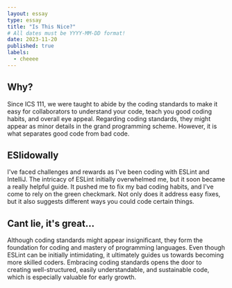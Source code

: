 ```yaml
---
layout: essay
type: essay
title: "Is This Nice?"
# All dates must be YYYY-MM-DD format!
date: 2023-11-20
published: true
labels:
  - cheeee
---
```




## Why?
 Since ICS 111, we were taught to abide by the coding standards to make it easy for collaborators to understand your code, teach you good coding habits, and overall eye appeal. Regarding coding standards, they might appear as minor details in the grand programming scheme. However, it is what separates good code from bad code.

## ESlidowally
I've faced challenges and rewards as I've been coding with ESLint and IntelliJ. The intricacy of ESLint initially overwhelmed me, but it soon became a really helpful guide. It pushed me to fix my bad coding habits, and I've come to rely on the green checkmark. Not only does it address easy fixes, but it also suggests different ways you could code certain things.

## Cant lie, it's great...
Although coding standards might appear insignificant, they form the foundation for coding and mastery of programming languages. Even though ESLint can be initially intimidating, it ultimately guides us towards becoming more skilled coders. Embracing coding standards opens the door to creating well-structured, easily understandable, and sustainable code, which is especially valuable for early growth.
